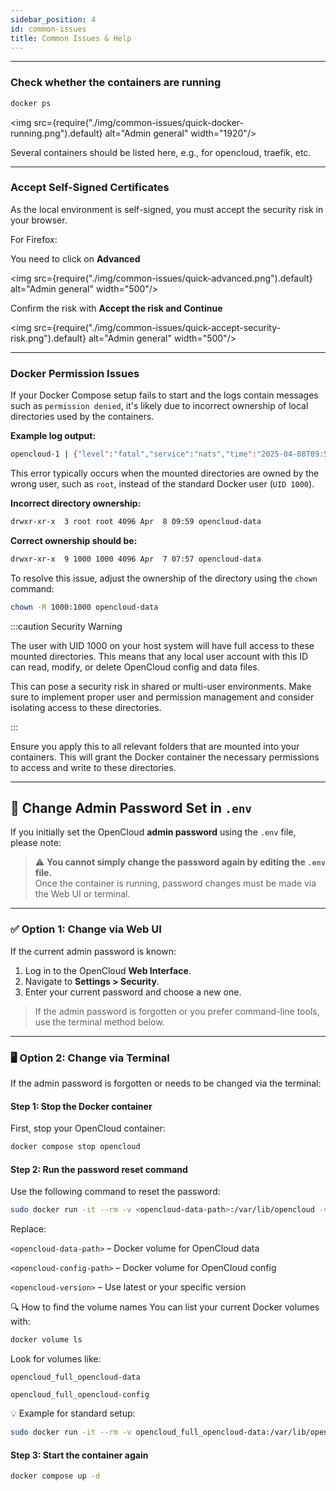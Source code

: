 ```yaml
---
sidebar_position: 4
id: common-issues
title: Common Issues & Help
---
```


---

### Check whether the containers are running

```bash
docker ps
```

<img src={require("./img/common-issues/quick-docker-running.png").default} alt="Admin general" width="1920"/>

Several containers should be listed here, e.g., for opencloud, traefik, etc.

---

### Accept Self-Signed Certificates

As the local environment is self-signed, you must accept the security risk in your browser.

For Firefox:

You need to click on **Advanced**

<img src={require("./img/common-issues/quick-advanced.png").default} alt="Admin general" width="500"/>

Confirm the risk with **Accept the risk and Continue**

<img src={require("./img/common-issues/quick-accept-security-risk.png").default} alt="Admin general" width="500"/>

---

### Docker Permission Issues

If your Docker Compose setup fails to start and the logs contain messages such as `permission denied`, it's likely due
to incorrect ownership of local directories used by the containers.

**Example log output:**

```bash
opencloud-1 | {"level":"fatal","service":"nats","time":"2025-04-08T09:59:59Z","line":"github.com/opencloud-eu/opencloud/services/nats/pkg/logging/nats.go:33","message":"Can't start JetStream: could not create storage directory - mkdir /var/lib/opencloud/nats: permission denied"}
```

This error typically occurs when the mounted directories are owned by the wrong user, such as `root`, instead of the
standard Docker user (`UID 1000`).

**Incorrect directory ownership:**

```bash
drwxr-xr-x  3 root root 4096 Apr  8 09:59 opencloud-data
```

**Correct ownership should be:**

```bash
drwxr-xr-x  9 1000 1000 4096 Apr  7 07:57 opencloud-data
```

To resolve this issue, adjust the ownership of the directory using the `chown` command:

```bash
chown -R 1000:1000 opencloud-data
```

:::caution Security Warning

The user with UID 1000 on your host system will have full access to these mounted directories. This means that any local
user account with this ID can read, modify, or delete OpenCloud config and data files.

This can pose a security risk in shared or multi-user environments. Make sure to implement proper user and permission
management and consider isolating access to these directories.

:::

Ensure you apply this to all relevant folders that are mounted into your containers. This will grant the Docker
container the necessary permissions to access and write to these directories.

---

## 🔐 Change Admin Password Set in `.env`

If you initially set the OpenCloud **admin password** using the `.env` file, please note:

> ⚠️ **You cannot simply change the password again by editing the `.env` file.**  
> Once the container is running, password changes must be made via the Web UI or terminal.

---

### ✅ Option 1: Change via Web UI

If the current admin password is known:

1. Log in to the OpenCloud **Web Interface**.
2. Navigate to **Settings > Security**.
3. Enter your current password and choose a new one.

> If the admin password is forgotten or you prefer command-line tools, use the terminal method below.

---

### 🖥️ Option 2: Change via Terminal

If the admin password is forgotten or needs to be changed via the terminal:

#### Step 1: Stop the Docker container

First, stop your OpenCloud container:

```bash
docker compose stop opencloud
```

#### Step 2: Run the password reset command

Use the following command to reset the password:

```bash
sudo docker run -it --rm -v <opencloud-data-path>:/var/lib/opencloud -v <opencloud-config-path>:/etc/opencloud opencloudeu/opencloud:<opencloud-version> idm resetpassword
```

Replace:

`<opencloud-data-path>` – Docker volume for OpenCloud data

`<opencloud-config-path>` – Docker volume for OpenCloud config

`<opencloud-version>` – Use latest or your specific version

🔍 How to find the volume names You can list your current Docker volumes with:

```bash
docker volume ls
```

Look for volumes like:

`opencloud_full_opencloud-data`

`opencloud_full_opencloud-config`

💡 Example for standard setup:

```bash
sudo docker run -it --rm -v opencloud_full_opencloud-data:/var/lib/opencloud -v opencloud_full_opencloud-config:/etc/opencloud opencloudeu/opencloud:latest idm resetpassword
```

#### Step 3: Start the container again

```bash
docker compose up -d
```
